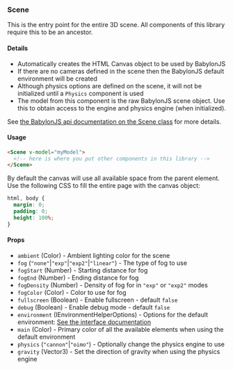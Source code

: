 ### Scene

This is the entry point for the entire 3D scene. All components of this library require this to be an ancestor.

#### Details

 - Automatically creates the HTML Canvas object to be used by BabylonJS
 - If there are no cameras defined in the scene then the BabylonJS default environment will be created
 - Although physics options are defined on the scene, it will not be initialized until a `Physics` component is used
 - The model from this component is the raw BabylonJS scene object. Use this to obtain access to the engine and physics engine (when initialized).

See [the BabylonJS api documentation on the Scene class](http://doc.babylonjs.com/api.html?scene) for more details.

#### Usage

```html
<Scene v-model="myModel">
  <!-- here is where you put other components in this library -->
</Scene>
```

By default the canvas will use all available space from the parent element. Use the following CSS to fill the entire page with the canvas object:

```css
html, body {
  margin: 0;
  padding: 0;
  height: 100%;
}
```

#### Props

 - `ambient` (Color) - Ambient lighting color for the scene
 - `fog` (`"none"`|`"exp"`|`"exp2"`|`"linear"`) - The type of fog to use
 - `fogStart` (Number) - Starting distance for fog
 - `fogEnd` (Number) - Ending distance for fog
 - `fogDensity` (Number) - Density of fog for in `"exp"` or `"exp2"` modes
 - `fogColor` (Color) - Color to use for fog
 - `fullscreen` (Boolean) - Enable fullscreen - default `false`
 - `debug` (Boolean) - Enable debug mode - default `false`
 - `environment` (IEnvironmentHelperOptions) - Options for the default environment: [See the interface documentation](http://doc.babylonjs.com/classes/interfaces/babylon.ienvironmenthelperoptions)
 - `main` (Color) - Primary color of all the available elements when using the default environment
 - `physics` (`"cannon"`|`"oimo"`) - Optionally change the physics engine to use
 - `gravity` (Vector3) - Set the direction of gravity when using the physics engine
